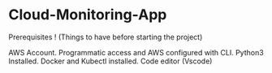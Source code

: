 # Cloud-Monitoring-App

Prerequisites !
(Things to have before starting the project)

 AWS Account.
 Programmatic access and AWS configured with CLI.
 Python3 Installed.
 Docker and Kubectl installed.
 Code editor (Vscode)

 
